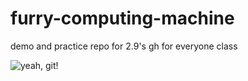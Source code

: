 # furry-computing-machine
demo and practice repo for 2.9's gh for everyone class

![yeah, git!](https://i.imgflip.com/yw6uu.jpg)
